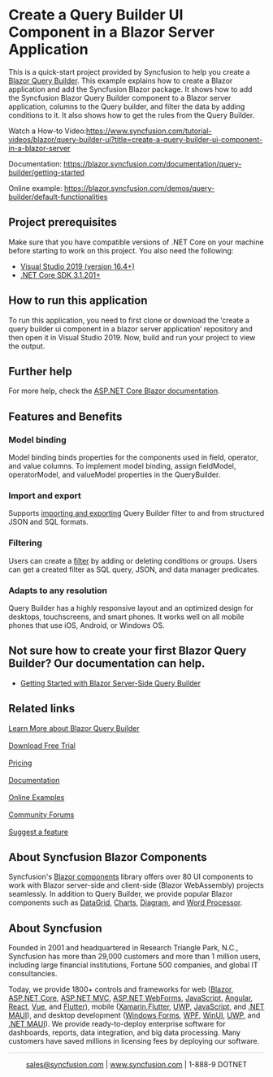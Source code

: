 # Create a Query Builder UI Component in a Blazor Server Application

This is a quick-start project provided by Syncfusion to help you create a [Blazor Query Builder](https://www.syncfusion.com/blazor-components/blazor-query-builder?utm_source=github&utm_medium=listing&utm_campaign=blazor-query-builder-github-samples). This example explains how to create a Blazor application and add the Syncfusion Blazor package. It shows how to add the Syncfusion Blazor Query Builder component to a Blazor server application, columns to the Query builder, and filter the data by adding conditions to it. It also shows how to get the rules from the Query Builder.

Watch a How-to Video:https://www.syncfusion.com/tutorial-videos/blazor/query-builder-ui?title=create-a-query-builder-ui-component-in-a-blazor-server

Documentation: https://blazor.syncfusion.com/documentation/query-builder/getting-started

Online example: https://blazor.syncfusion.com/demos/query-builder/default-functionalities

## Project prerequisites
Make sure that you have compatible versions of .NET Core on your machine before starting to work on this project. You also need the following:
* [Visual Studio 2019 (version 16.4+)]( https://visualstudio.microsoft.com/downloads)
* [.NET Core SDK 3.1.201+](https://dotnet.microsoft.com/download/dotnet-core/3.1)

## How to run this application
To run this application, you need to first clone or download the ‘create a query builder ui component in a blazor server application’ repository and then open it in Visual Studio 2019. Now, build and run your project to view the output.

## Further help

For more help, check the [ASP.NET Core Blazor documentation](https://docs.microsoft.com/en-us/aspnet/core/blazor).

## Features and Benefits 

### Model binding
Model binding binds properties for the components used in field, operator, and value columns. To implement model binding, assign fieldModel, operatorModel, and valueModel properties in the QueryBuilder.

### Import and export
Supports [importing and exporting](https://blazor.syncfusion.com/documentation/query-builder/import-export?utm_source=github&utm_medium=listing&utm_campaign=blazor-query-builder-github-samples) Query Builder filter to and from structured JSON and SQL formats.

### Filtering
Users can create a [filter](https://blazor.syncfusion.com/documentation/query-builder/filtering?utm_source=github&utm_medium=listing&utm_campaign=blazor-query-builder-github-samples) by adding or deleting conditions or groups. Users can get a created filter as SQL query, JSON, and data manager predicates.

### Adapts to any resolution
Query Builder has a highly responsive layout and an optimized design for desktops, touchscreens, and smart phones. It works well on all mobile phones that use iOS, Android, or Windows OS.


## Not sure how to create your first Blazor Query Builder? Our documentation can help.
* [Getting Started with Blazor Server-Side Query Builder](https://blazor.syncfusion.com/documentation/query-builder/getting-started?utm_source=github&utm_medium=listing&utm_campaign=blazor-query-builder-github-samples)

## Related links
[Learn More about Blazor Query Builder](https://www.syncfusion.com/blazor-components/blazor-query-builder?utm_source=github&utm_medium=listing&utm_campaign=blazor-query-builder-github-samples) <br/><br/>
[Download Free Trial](https://www.syncfusion.com/downloads?utm_source=github&utm_medium=listing&utm_campaign=blazor-query-builder-github-samples) <br/><br/>
[Pricing](https://www.syncfusion.com/sales/teamlicense?utm_source=github&utm_medium=listing&utm_campaign=blazor-query-builder-github-samples) <br/><br/>
[Documentation](https://blazor.syncfusion.com/documentation/query-builder/getting-started?utm_source=github&utm_medium=listing&utm_campaign=blazor-query-builder-github-samples) <br/><br/>
[Online Examples](https://blazor.syncfusion.com/demos/query-builder/default-functionalities?utm_source=github&utm_medium=listing&utm_campaign=blazor-query-builder-github-samples) <br/><br/>
[Community Forums](https://www.syncfusion.com/forums/blazor-components?control=querybuilder?utm_source=github&utm_medium=listing&utm_campaign=blazor-query-builder-github-samples) <br/><br/>
[Suggest a feature](https://www.syncfusion.com/feedback/blazor-components?utm_source=github&utm_medium=listing&utm_campaign=blazor-query-builder-github-samples)

## About Syncfusion Blazor Components
Syncfusion's [Blazor components](https://www.syncfusion.com/blazor-components?utm_source=github&utm_medium=listing&utm_campaign=blazor-query-builder-github-samples) library offers over 80 UI components to work with Blazor server-side and client-side (Blazor WebAssembly) projects seamlessly. In addition to Query Builder, we provide popular Blazor components such as [DataGrid](https://www.syncfusion.com/blazor-components/blazor-datagrid?utm_source=github&utm_medium=listing&utm_campaign=blazor-query-builder-github-samples), [Charts](https://www.syncfusion.com/blazor-components/blazor-charts?utm_source=github&utm_medium=listing&utm_campaign=blazor-query-builder-github-samples), [Diagram](https://www.syncfusion.com/blazor-components/blazor-diagram?utm_source=github&utm_medium=listing&utm_campaign=blazor-query-builder-github-samples), and [Word Processor](https://www.syncfusion.com/blazor-components/blazor-word-processor?utm_source=github&utm_medium=listing&utm_campaign=blazor-query-builder-github-samples).

## About Syncfusion
Founded in 2001 and headquartered in Research Triangle Park, N.C., Syncfusion has more than 29,000 customers and more than 1 million users, including large financial institutions, Fortune 500 companies, and global IT consultancies.
 
Today, we provide 1800+ controls and frameworks for web ([Blazor](https://www.syncfusion.com/blazor-components?utm_source=github&utm_medium=listing&utm_campaign=blazor-query-builder-github-samples), [ASP.NET Core](https://www.syncfusion.com/aspnet-core-ui-controls?utm_source=github&utm_medium=listing&utm_campaign=blazor-query-builder-github-samples), [ASP.NET MVC](https://www.syncfusion.com/aspnet-mvc-ui-controls?utm_source=github&utm_medium=listing&utm_campaign=blazor-query-builder-github-samples), [ASP.NET WebForms](https://www.syncfusion.com/jquery/aspnet-webforms-ui-controls?utm_source=github&utm_medium=listing&utm_campaign=blazor-query-builder-github-samples), [JavaScript](https://www.syncfusion.com/javascript-ui-controls?utm_source=github&utm_medium=listing&utm_campaign=blazor-query-builder-github-samples), [Angular](https://www.syncfusion.com/angular-components?utm_source=github&utm_medium=listing&utm_campaign=blazor-query-builder-github-samples), [React](https://www.syncfusion.com/react-components?utm_source=github&utm_medium=listing&utm_campaign=blazor-query-builder-github-samples), [Vue](https://www.syncfusion.com/vue-components?utm_source=github&utm_medium=listing&utm_campaign=blazor-query-builder-github-samples), and [Flutter](https://www.syncfusion.com/flutter-widgets?utm_source=github&utm_medium=listing&utm_campaign=blazor-query-builder-github-samples)), mobile ([Xamarin](https://www.syncfusion.com/xamarin-ui-controls?utm_source=github&utm_medium=listing&utm_campaign=blazor-query-builder-github-samples),[Flutter](https://www.syncfusion.com/flutter-widgets?utm_source=github&utm_medium=listing&utm_campaign=blazor-query-builder-github-samples), [UWP](https://www.syncfusion.com/uwp-ui-controls?utm_source=github&utm_medium=listing&utm_campaign=blazor-query-builder-github-samples), [JavaScript](https://www.syncfusion.com/javascript-ui-controls?utm_source=github&utm_medium=listing&utm_campaign=blazor-query-builder-github-samples), and [.NET MAUI](https://www.syncfusion.com/maui-controls?utm_source=github&utm_medium=listing&utm_campaign=blazor-query-builder-github-samples)), and desktop development ([Windows Forms](https://www.syncfusion.com/winforms-ui-controls?utm_source=github&utm_medium=listing&utm_campaign=blazor-query-builder-github-samples), [WPF](https://www.syncfusion.com/wpf-controls?utm_source=github&utm_medium=listing&utm_campaign=blazor-query-builder-github-samples), [WinUI](https://www.syncfusion.com/winui-controls?utm_source=github&utm_medium=listing&utm_campaign=blazor-query-builder-github-samples), [UWP](https://www.syncfusion.com/uwp-ui-controls?utm_source=github&utm_medium=listing&utm_campaign=blazor-query-builder-github-samples), and [.NET MAUI](https://www.syncfusion.com/maui-controls?utm_source=github&utm_medium=listing&utm_campaign=blazor-query-builder-github-samples)). We provide ready-to-deploy enterprise software for dashboards, reports, data integration, and big data processing. Many customers have saved millions in licensing fees by deploying our software.

		
<hr style="height:0.3px;border:none;color:lightgrey;background-color:lightgrey;" />

<p align="center">
  <a href="mailto:sales@syncfusion.com?Subject=Syncfusion Blazor Query Builder - Github" target="_top">sales@syncfusion.com</a> | <a href="https://www.syncfusion.com?utm_source=github&utm_medium=listing&utm_campaign=blazor-query-builder-github-samples">www.syncfusion.com</a> | 1-888-9 DOTNET <br>
</p>